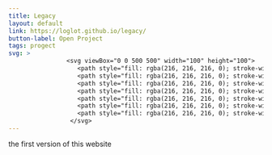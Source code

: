 ```yaml
---
title: Legacy
layout: default
link: https://loglot.github.io/legacy/
button-label: Open Project
tags: progect
svg: >                     
                <svg viewBox="0 0 500 500" width="100" height="100">
                   <path style="fill: rgba(216, 216, 216, 0); stroke-width: 15px; stroke: rgb(255, 255, 255);" d="M 60.933 125.071 L 439.148 125.753 L 441.865 367.705 L 64.645 375.097 L 60.933 125.071 Z"></path>
                   <path style="fill: rgba(216, 216, 216, 0); stroke-width: 15px; stroke: rgb(255, 255, 255);" d="M 82.435 181.17 C 82.435 181.17 91.534 171.711 100.481 170.118 C 109.428 168.525 112.002 186.909 120.091 182.375 C 128.18 177.841 131.703 163.408 139.914 165.492 C 148.125 167.576 153.642 174.298 164.06 171.969 C 174.478 169.64 168.595 162.777 176.929 163.389"></path>
                   <path style="fill: rgba(216, 216, 216, 0); stroke-width: 15px; stroke: rgb(255, 255, 255);" d="M 391.147 148.23 C 391.147 148.23 385.46 144.456 369.772 151.809 C 354.084 159.162 360.541 165.036 366.301 172.512 C 372.061 179.988 390.877 193.411 399.823 180.419 C 408.769 167.427 408.403 164.118 401.784 158.603 C 395.165 153.088 390.753 149.781 391.147 148.23 Z"></path>
                   <path style="fill: rgba(216, 216, 216, 0); stroke-width: 15px; stroke: rgb(255, 255, 255);" d="M 231.042 217.498 C 231.042 217.498 234.045 202.955 250.14 214.703 C 266.235 226.451 250.67 227.308 266.235 226.45 C 281.8 225.592 267.851 215.601 281.8 225.592 C 295.749 235.583 287.59 236.332 309.616 237.54 C 331.642 238.748 319.715 227.778 331.642 238.748 C 343.569 249.718 328.255 251.319 343.57 249.719"></path>
                   <path style="fill: rgba(216, 216, 216, 0); stroke-width: 15px; stroke: rgb(255, 255, 255);" d="M 218.238 291.447 C 218.238 291.447 222.252 286.555 243.767 290.507 C 265.281 294.459 244.475 294.748 265.281 294.459 C 286.087 294.17 267.441 290.809 286.087 294.17 C 304.733 297.531 293.827 297.783 323.269 298.19 C 352.712 298.596 336.769 294.906 352.712 298.596 C 368.655 302.286 348.184 302.825 368.656 302.287"></path>
                   <path style="fill: rgba(216, 216, 216, 0); stroke-width: 15px; stroke: rgb(255, 255, 255);" d="M 136.209 250.638 C 136.209 250.638 145.308 241.179 154.255 239.586 C 163.202 237.993 165.776 256.377 173.865 251.843 C 181.954 247.309 185.477 232.876 193.688 234.96 C 201.899 237.044 207.416 243.766 217.834 241.437 C 228.252 239.108 222.369 232.245 230.703 232.857"></path>
                   <path style="fill: rgba(216, 216, 216, 0); stroke-width: 15px; stroke: rgb(255, 255, 255);" d="M 93.894 306.084 C 93.894 306.084 102.993 296.625 111.94 295.032 C 120.887 293.439 123.461 311.823 131.55 307.289 C 139.639 302.755 143.162 288.322 151.373 290.406 C 159.584 292.49 165.101 299.212 175.519 296.883 C 185.937 294.554 180.054 287.691 188.388 288.303"></path>
                 </svg>
---
```

the first version of this website